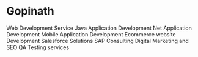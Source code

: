 # Gopinath
Web Development Service  Java Application Development  Net Application Development  Mobile Application Development  Ecommerce website Development  Salesforce Solutions  SAP Consulting  Digital Marketing and SEO  QA Testing services
